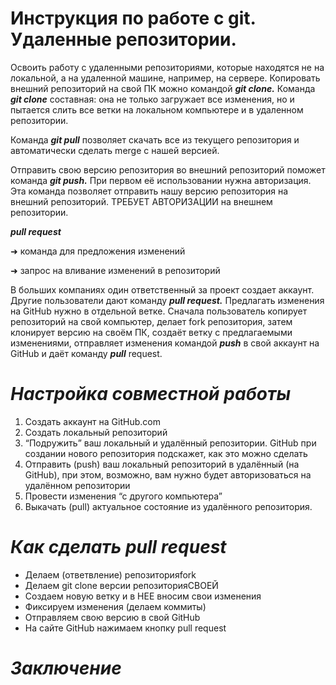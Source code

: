 # **Инструкция по работе с git. Удаленные репозитории.**

Освоить работу с удаленными репозиториями, которые находятся не на локальной,
а на удаленной машине, например, на сервере.
Копировать внешний репозиторий на свой ПК можно командой **_git clone._**
Команда **_git clone_** составная: она не только
загружает все изменения, но и пытается слить
все ветки на локальном компьютере и в
удаленном репозитории.

Команда **_git pull_**  позволяет скачать все
из текущего репозитория и автоматически
сделать merge с нашей версией.

Отправить свою версию репозитория во
внешний репозиторий поможет команда **_git
push._** При первом её использовании нужна авторизация.
Эта команда позволяет отправить нашу
версию репозитория на внешний
репозиторий. ТРЕБУЕТ АВТОРИЗАЦИИ
на внешнем репозитории.

**_pull request_**

➜ команда для предложения изменений

➜ запрос на вливание изменений в репозиторий

В больших компаниях один ответственный за проект создает аккаунт. Другие пользователи дают
команду **_pull request._** Предлагать изменения на GitHub нужно в отдельной ветке. Сначала
пользователь копирует репозиторий на свой компьютер, делает fork репозитория, затем
клонирует версию на своём ПК, создаёт ветку с предлагаемыми изменениями, отправляет
изменения командой **_push_** в свой аккаунт на GitHub и даёт команду **_pull_** request.

# *Настройка совместной работы*

1. Создать аккаунт на GitHub.com
2. Создать локальный репозиторий
3. “Подружить” ваш локальный и удалённый репозитории.
GitHub при создании нового репозитория подскажет, как это можно сделать
4. Отправить (push) ваш локальный репозиторий в удалённый (на GitHub), при этом, возможно,
вам нужно будет авторизоваться на удалённом репозитории
5. Провести изменения “с другого компьютера”
6. Выкачать (pull) актуальное состояние из удалённого репозитория.


# *Как сделать pull request*
* Делаем (ответвление) репозиторияfork
* Делаем git clone версии репозиторияСВОЕЙ
* Создаем новую ветку и в НЕЕ вносим свои изменения
* Фиксируем изменения (делаем коммиты)
* Отправляем свою версию в свой GitHub
* На сайте GitHub нажимаем кнопку pull request

# *Заключение*